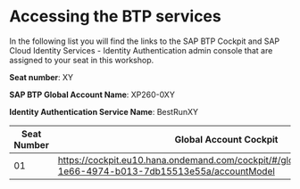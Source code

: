 # Accessing the BTP services

In the following list you will find the links to the SAP BTP Cockpit and SAP Cloud Identity Services - Identity Authentication admin console that are assigned to your seat in this workshop. 

**Seat number**: XY

**SAP BTP Global Account Name**: XP260-0XY

**Identity Authentication Service Name**: BestRunXY

| Seat Number | Global Account Cockpit | Identity Authentication Service console | Sample App |
| ----------- | ---------------------- | --------------------------------------- | ---------- |
| 01 | https://cockpit.eu10.hana.ondemand.com/cockpit/#/globalaccount/e286338d-1e66-4974-b013-7db15513e55a/accountModel | https://bestrun01.accounts.ondemand.com/admin/ | ???? |
